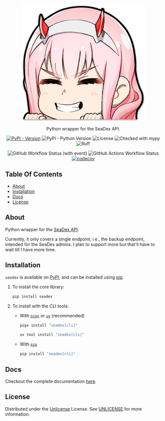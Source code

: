 <br/>
<p align="center">
  <a href="https://github.com/Ravencentric/seadex">
    <img src="https://github.com/Ravencentric/seadex/blob/main/docs/assets/logo.png" alt="Logo" width="400">
  </a>
  <p align="center">
    Python wrapper for the SeaDex API.
  </p>
</p>

<div align="center">

[![PyPI - Version](https://img.shields.io/pypi/v/seadex?link=https%3A%2F%2Fpypi.org%2Fproject%2Fseadex%2F)](https://pypi.org/project/seadex/)
![PyPI - Python Version](https://img.shields.io/pypi/pyversions/seadex)
![License](https://img.shields.io/github/license/Ravencentric/seadex)
![Checked with mypy](https://www.mypy-lang.org/static/mypy_badge.svg)
![Ruff](https://img.shields.io/endpoint?url=https://raw.githubusercontent.com/astral-sh/ruff/main/assets/badge/v2.json)

![GitHub Workflow Status (with event)](https://img.shields.io/github/actions/workflow/status/Ravencentric/seadex/release.yml)
![GitHub Actions Workflow Status](https://img.shields.io/github/actions/workflow/status/ravencentric/seadex/test.yml?label=tests)
[![codecov](https://codecov.io/gh/Ravencentric/seadex/graph/badge.svg?token=B45ODO7TEY)](https://codecov.io/gh/Ravencentric/seadex)

</div>

## Table Of Contents

* [About](#about)
* [Installation](#installation)
* [Docs](#docs)
* [License](#license)

## About

Python wrapper for the [SeaDex API](https://releases.moe/about/).

Currently, it only covers a single endpoint, i.e., the backup endpoint, intended for the SeaDex admins. I plan to support more but that'll have to wait till I have more time.

## Installation

`seadex` is available on [PyPI](https://pypi.org/project/seadex/), and can be installed using [pip](https://pip.pypa.io/en/stable/installation/).

1. To install the core library:

    ```sh
    pip install seadex
    ```

2. To install with the CLI tools:

    - With [`pipx`](https://pipx.pypa.io/stable/) or [`uv`](https://docs.astral.sh/uv/guides/tools/#installing-tools) (recommended)

        ```sh
        pipx install "seadex[cli]"
        ```
        ```sh
        uv tool install "seadex[cli]"
        ```

    - With [`pip`](https://pip.pypa.io/en/stable/installation/)

        ```sh
        pip install "seadex[cli]"
        ```

## Docs

Checkout the complete documentation [here](https://seadex.ravencentric.cc/).

## License

Distributed under the [Unlicense](https://choosealicense.com/licenses/unlicense/) License. See [UNLICENSE](https://github.com/Ravencentric/seadex/blob/main/UNLICENSE) for more information.
